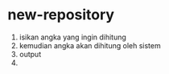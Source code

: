 # new-repository
1. isikan angka yang ingin dihitung
2. kemudian angka akan dihitung oleh sistem
3. output
4. 

